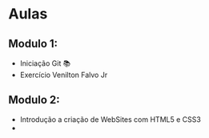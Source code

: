 # Aulas



## Modulo 1:

- Iniciação Git :books:
- Exercício Venilton Falvo Jr

## Modulo 2:

 - Introdução a criação de WebSites com HTML5 e  CSS3
 - 
